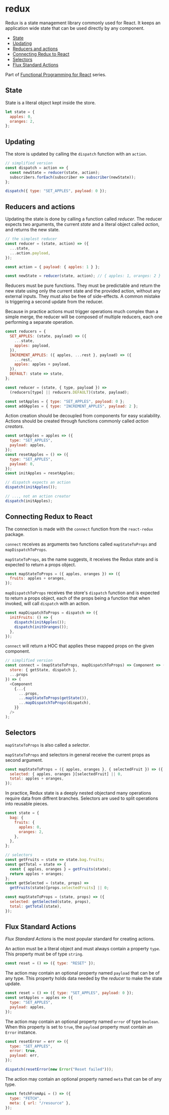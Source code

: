 # redux <!-- omit in toc -->

Redux is a state management library commonly used for React.
It keeps an application wide state that can be used directly by any component.

- [State](#state)
- [Updating](#updating)
- [Reducers and actions](#reducers-and-actions)
- [Connecting Redux to React](#connecting-redux-to-react)
- [Selectors](#selectors)
- [Flux Standard Actions](#flux-standard-actions)

Part of [Functional Programming for React](./README.md) series.

## State

State is a literal object kept inside the store.

```js
let state = {
  apples: 0,
  oranges: 2,
};
```

## Updating

The store is updated by calling the `dispatch` function with an `action`.

```js
// simplified version
const dispatch = action => {
  const newState = reducer(state, action);
  subscribers.forEach(subscriber => subscriber(newState));
};

dispatch({ type: "SET_APPLES", payload: 0 });
```

## Reducers and actions

Updating the state is done by calling a function called _reducer_.
The reducer expects two arguments, the current _state_ and a literal object called _action_, and returns the new state.

```js
// the simplest reducer
const reducer = (state, action) => ({
  ...state,
  ...action.payload,
});

const action = { payload: { apples: 1 } };

const newState = reducer(state, action); // { apples: 1, oranges: 2 }
```

Reducers must be pure functions.
They must be predictable and return the new state using only the current state and the provided action, without any external inputs.
They must also be free of side-effects.
A common mistake is triggering a second update from the reducer.

Because in practice actions must trigger operations much complex than a simple merge, the reducer will be composed of multiple reducers, each one performing a separate operation.

```js
const reducers = {
  SET_APPLES: (state, payload) => ({
    ...state,
    apples: payload,
  }),
  INCREMENT_APPLES: ({ apples, ...rest }, payload) => ({
    ...rest,
    apples: apples + payload,
  }),
  DEFAULT: state => state,
};

const reducer = (state, { type, payload }) =>
  (reducers[type] || reducers.DEFAULT)(state, payload);

const setApples = { type: "SET_APPLES", payload: 0 };
const addApples = { type: "INCREMENT_APPLES", payload: 2 };
```

Action creation should be decoupled from components for easy scalability.
Actions should be created through functions commonly called _action creators_.

```js
const setApples = apples => ({
  type: "SET_APPLES",
  payload: apples,
});
const resetApples = () => ({
  type: "SET_APPLES",
  payload: 0,
});
const initApples = resetApples;

// dispatch expects an action
dispatch(initApples());

// ..., not an action creator
dispatch(initApples);
```

## Connecting Redux to React

The connection is made with the `connect` function from the `react-redux` package.

`connect` receives as arguments two functions called `mapStateToProps` and `mapDispatchToProps`.

`mapStateToProps`, as the name suggests, it receives the Redux state and is expected to return a props object.

```js
const mapStateToProps = ({ apples, oranges }) => ({
  fruits: apples + oranges,
});
```

`mapDispatchToProps` receives the store's `dispatch` function and is expected to return a props object, each of the props being a function that when invoked, will call `dispatch` with an action.

```js
const mapDispatchToProps = dispatch => ({
  initFruits: () => {
    dispatch(initApples());
    dispatch(initOranges());
  },
});
```

`connect` will return a HOC that applies these mapped props on the given component.

```js
// simplified version
const connect = (mapStateToProps, mapDispatchToProps) => Component => ({
  store: { getState, dispatch },
  ...props
}) => (
  <Component
    {...{
      ...props,
      ...mapStateToProps(getState()),
      ...mapDispatchToProps(dispatch),
    }}
  />
);
```

## Selectors

`mapStateToProps` is also called a _selector_.

`mapStateToProps` and selectors in general receive the current props as second argument.

```js
const mapStateToProps = ({ apples, oranges }, { selectedFruit }) => ({
  selected: { apples, oranges }[selectedFruit] || 0,
  total: apples + oranges,
});
```

In practice, Redux state is a deeply nested objectand many operations require data from diffrent branches.
Selectors are used to split operations into reusable pieces.

```js
const state = {
  bag: {
    fruits: {
      apples: 0,
      oranges: 2,
    },
  },
};

// selectors
const getFruits = state => state.bag.fruits;
const getTotal = state => {
  const { apples, oranges } = getFruits(state);
  return apples + oranges;
};
const getSelected = (state, props) =>
  getFruits(state)[props.selectedFruits] || 0;

const mapStateToProps = (state, props) => ({
  selected: getSelected(state, props),
  total: getTotal(state),
});
```

## Flux Standard Actions

_Flux Standard Actions_ is the most popular standard for creating actions.

An action must be a literal object and must always contain a property `type`.
This property must be of type `string`.

```js
const reset = () => ({ type: "RESET" });
```

The action may contain an optional property named `payload` that can be of any type.
This property holds data needed by the _reducer_ to make the state update.

```js
const reset = () => ({ type: "SET_APPLES", payload: 0 });
const setApples = apples => ({
  type: "SET_APPLES",
  payload: apples,
});
```

The action may contain an optional property named `error` of type `boolean`.
When this property is set to `true`, the `payload` property must contain an `Error` instance.

```js
const resetError = err => ({
  type: "SET_APPLES",
  error: true,
  payload: err,
});

dispatch(resetError(new Error("Reset failed")));
```

The action may contain an optional property named `meta` that can be of any type.

```js
const fetchFromApi = () => ({
  type: "FETCH",
  meta: { url: "/resource" },
});
```
